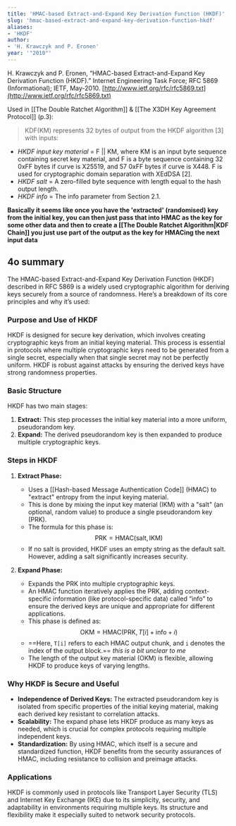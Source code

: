```yaml
---
title: 'HMAC-based Extract-and-Expand Key Derivation Function (HKDF)'
slug: 'hmac-based-extract-and-expand-key-derivation-function-hkdf'
aliases:
- 'HKDF'
author:
- 'H. Krawczyk and P. Eronen'
year: '"2010"'
---
```


H. Krawczyk and P. Eronen, “HMAC-based Extract-and-Expand Key Derivation Function (HKDF).” Internet Engineering Task Force; RFC 5869 (Informational); IETF, May-2010. [http://www.ietf.org/rfc/rfc5869.txt](http://www.ietf.org/rfc/rfc5869.txt)

Used in [[The Double Ratchet Algorithm]] & [[The X3DH Key Agreement Protocol]] (p.3):

> KDF(KM) represents 32 bytes of output from the HKDF algorithm [3] with inputs: 
- *HKDF input key material* = F || KM, where KM is an input byte sequence containing secret key material, and F is a byte sequence containing 32 0xFF bytes if curve is X25519, and 57 0xFF bytes if curve is X448. F is used for cryptographic domain separation with XEdDSA [2]. 
- *HKDF salt* = A zero-filled byte sequence with length equal to the hash output length. 
- *HKDF info* = The info parameter from Section 2.1.

**Basically it seems like once you have the 'extracted' (randomised) key from the initial key, you can then just pass that into HMAC as the key for some other data and then to create a [[The Double Ratchet Algorithm|KDF Chain]] you just use part of the output as the key for HMACing the next input data**
## 4o summary

The HMAC-based Extract-and-Expand Key Derivation Function (HKDF) described in RFC 5869 is a widely used cryptographic algorithm for deriving keys securely from a source of randomness. Here’s a breakdown of its core principles and why it’s used:

### Purpose and Use of HKDF

HKDF is designed for secure key derivation, which involves creating cryptographic keys from an initial keying material. This process is essential in protocols where multiple cryptographic keys need to be generated from a single secret, especially when that single secret may not be perfectly uniform. HKDF is robust against attacks by ensuring the derived keys have strong randomness properties.

### Basic Structure

HKDF has two main stages:

1. **Extract:** This step processes the initial key material into a more uniform, pseudorandom key.
2. **Expand:** The derived pseudorandom key is then expanded to produce multiple cryptographic keys.

### Steps in HKDF

1. **Extract Phase:**
   - Uses a [[Hash-based Message Authentication Code]] (HMAC) to "extract" entropy from the input keying material.
   - This is done by mixing the input key material (IKM) with a "salt" (an optional, random value) to produce a single pseudorandom key (PRK).
   - The formula for this phase is:$$
     \text{PRK} = \text{HMAC}(\text{salt}, \text{IKM})
     $$   
   - If no salt is provided, HKDF uses an empty string as the default salt. However, adding a salt significantly increases security.

2. **Expand Phase:**
   - Expands the PRK into multiple cryptographic keys.
   - An HMAC function iteratively applies the PRK, adding context-specific information (like protocol-specific data) called “info” to ensure the derived keys are unique and appropriate for different applications.
   - This phase is defined as:$$
     \text{OKM} = \text{HMAC}(\text{PRK}, T[i] + \text{info} + i)
     $$  
   - ==Here, `T[i]` refers to each HMAC output chunk, and `i` denotes the index of the output block.== *this is a bit unclear to me*
   - The length of the output key material (OKM) is flexible, allowing HKDF to produce keys of varying lengths. 

### Why HKDF is Secure and Useful

- **Independence of Derived Keys:** The extracted pseudorandom key is isolated from specific properties of the initial keying material, making each derived key resistant to correlation attacks.
- **Scalability:** The expand phase lets HKDF produce as many keys as needed, which is crucial for complex protocols requiring multiple independent keys.
- **Standardization:** By using HMAC, which itself is a secure and standardized function, HKDF benefits from the security assurances of HMAC, including resistance to collision and preimage attacks.

### Applications

HKDF is commonly used in protocols like Transport Layer Security (TLS) and Internet Key Exchange (IKE) due to its simplicity, security, and adaptability in environments requiring multiple keys. Its structure and flexibility make it especially suited to network security protocols.